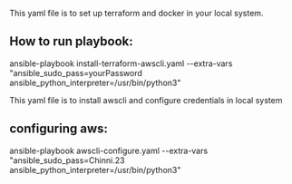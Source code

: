 This yaml file is to set up terraform and docker in your local system.

How to run playbook:
-------------------------
ansible-playbook install-terraform-awscli.yaml --extra-vars "ansible_sudo_pass=yourPassword ansible_python_interpreter=/usr/bin/python3"

This yaml file is to install awscli and configure credentials in local system

configuring aws:
-------------------
ansible-playbook awscli-configure.yaml --extra-vars "ansible_sudo_pass=Chinni.23 ansible_python_interpreter=/usr/bin/python3"
